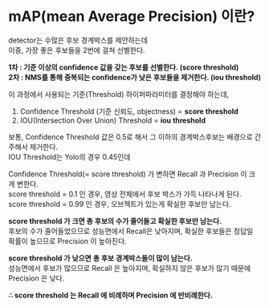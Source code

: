 # mAP(mean Average Precision) 이란?

detector는 수많은 후보 경계박스를 제안하는데  
이중, 가장 좋은 후보들을 2번에 걸쳐 선별한다.  

**1차 : 기준 이상의 confidence 값을 갖는 후보를 선별한다. (score threshold)**  
**2차 : NMS를 통해 중복되는 confidence가 낮은 후보들을 제거한다. (iou threshold)**  

이 과정에서 사용되는 기준(Threshold) 하이퍼파라미터를 결정해야 하는데,  

1) Confidence Threshold (기준 신뢰도, objectness) = **score threshold**  
2) IOU(Intersection Over Union) Threshold = **iou threshold**  

보통, Confidence Threshold 값은 0.5로 해서 그 이하의 경계박스후보는 배경으로 간주해서 제거한다.  
IOU Threshold는 Yolo의 경우 0.45인데    

Confidence Threshold(= score threshold) 가 변하면 Recall 과 Precision 이 크게 변한다.  
score threshold = 0.1 인 경우, 영상 전체에서 후보 박스가 가득 나타나게 된다.  
score threshold = 0.99 인 경우, 오브젝트가 있는게 확실한 후보만 남는다.  

**score threshold 가 크면 총 후보의 수가 줄어들고 확실한 후보만 남는다.**  
후보의 수가 줄어들었으므로 성능면에서 Recall은 낮아지며, 확실한 후보들은 정답일 확률이 높으므로 Precision 이 높아진다.  

**score threshold 가 낮으면 총 후보 경계박스들이 많이 남는다.**  
성능면에서 후보가 많으므로 Recall 은 높아지며, 확실하지 않은 후보가 많기 때문에 Precision 은 낮다.  

**∴ score threshold 는 Recall 에 비례하며 Precision 에 반비례한다.**  
